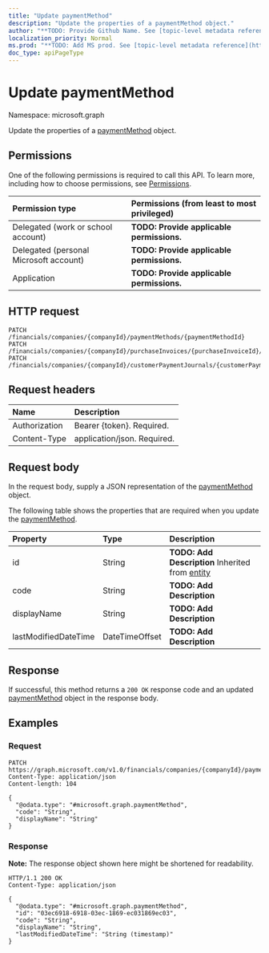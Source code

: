 ```yaml
---
title: "Update paymentMethod"
description: "Update the properties of a paymentMethod object."
author: "**TODO: Provide Github Name. See [topic-level metadata reference](https://msgo.azurewebsites.net/add/document/guidelines/metadata.html#topic-level-metadata)**"
localization_priority: Normal
ms.prod: "**TODO: Add MS prod. See [topic-level metadata reference](https://msgo.azurewebsites.net/add/document/guidelines/metadata.html#topic-level-metadata)**"
doc_type: apiPageType
---
```


# Update paymentMethod
Namespace: microsoft.graph



Update the properties of a [paymentMethod](../resources/paymentmethod.md) object.

## Permissions
One of the following permissions is required to call this API. To learn more, including how to choose permissions, see [Permissions](/graph/permissions-reference).

|Permission type|Permissions (from least to most privileged)|
|:---|:---|
|Delegated (work or school account)|**TODO: Provide applicable permissions.**|
|Delegated (personal Microsoft account)|**TODO: Provide applicable permissions.**|
|Application|**TODO: Provide applicable permissions.**|

## HTTP request

<!-- {
  "blockType": "ignored"
}
-->
``` http
PATCH /financials/companies/{companyId}/paymentMethods/{paymentMethodId}
PATCH /financials/companies/{companyId}/purchaseInvoices/{purchaseInvoiceId}/vendor/paymentMethod
PATCH /financials/companies/{companyId}/customerPaymentJournals/{customerPaymentJournalId}/customerPayments/{customerPaymentId}/customer/paymentMethod
```

## Request headers
|Name|Description|
|:---|:---|
|Authorization|Bearer {token}. Required.|
|Content-Type|application/json. Required.|

## Request body
In the request body, supply a JSON representation of the [paymentMethod](../resources/paymentmethod.md) object.

The following table shows the properties that are required when you update the [paymentMethod](../resources/paymentmethod.md).

|Property|Type|Description|
|:---|:---|:---|
|id|String|**TODO: Add Description** Inherited from [entity](../resources/entity.md)|
|code|String|**TODO: Add Description**|
|displayName|String|**TODO: Add Description**|
|lastModifiedDateTime|DateTimeOffset|**TODO: Add Description**|



## Response

If successful, this method returns a `200 OK` response code and an updated [paymentMethod](../resources/paymentmethod.md) object in the response body.

## Examples

### Request
<!-- {
  "blockType": "request",
  "name": "update_paymentmethod"
}
-->
``` http
PATCH https://graph.microsoft.com/v1.0/financials/companies/{companyId}/paymentMethods/{paymentMethodId}
Content-Type: application/json
Content-length: 104

{
  "@odata.type": "#microsoft.graph.paymentMethod",
  "code": "String",
  "displayName": "String"
}
```


### Response
**Note:** The response object shown here might be shortened for readability.
<!-- {
  "blockType": "response",
  "truncated": true
}
-->
``` http
HTTP/1.1 200 OK
Content-Type: application/json

{
  "@odata.type": "#microsoft.graph.paymentMethod",
  "id": "03ec6918-6918-03ec-1869-ec031869ec03",
  "code": "String",
  "displayName": "String",
  "lastModifiedDateTime": "String (timestamp)"
}
```

